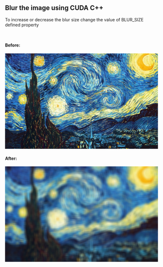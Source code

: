 <h2>Blur the image using CUDA C++</h2>
<p>To increase or decrease the blur size change the value of BLUR_SIZE defined property</p>
</br>
<h4>Before:</h4>
<img src="https://github.com/cvryn7/Image-Blur-Using-Cuda-C-/blob/master/Images/image.jpg"></img>
<p>       </p>
<p>       </p>
<h4>After:</h4>
<img src=https://github.com/cvryn7/Image-Blur-Using-Cuda-C-/blob/master/Images/final_blur_10_adjacent_pixels.jpg"></img>